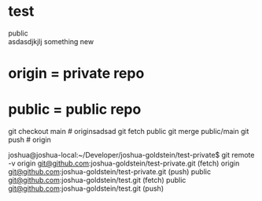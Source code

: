 # test
public   
asdasdjkjlj
something new

# origin = private repo
# public = public repo
 
git checkout main # originsadsad
git fetch public
git merge public/main
git push # origin

joshua@joshua-local:~/Developer/joshua-goldstein/test-private$ git remote -v
origin	git@github.com:joshua-goldstein/test-private.git (fetch)
origin	git@github.com:joshua-goldstein/test-private.git (push)
public	git@github.com:joshua-goldstein/test.git (fetch)
public	git@github.com:joshua-goldstein/test.git (push)

